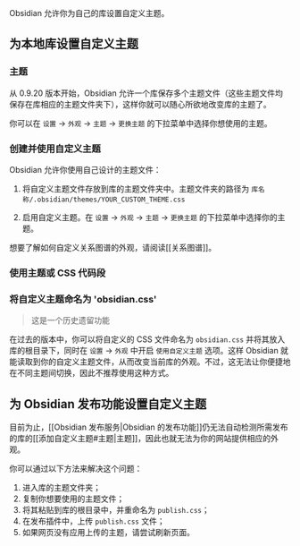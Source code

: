 Obsidian 允许你为自己的库设置自定义主题。

## 为本地库设置自定义主题

### 主题

从 0.9.20 版本开始，Obsidian 允许一个库保存多个主题文件（这些主题文件均保存在库相应的主题文件夹下），这样你就可以随心所欲地改变库的主题了。

你可以在 `设置` -> `外观` -> `主题` -> `更换主题` 的下拉菜单中选择你想使用的主题。

### 创建并使用自定义主题

Obsidian 允许你使用自己设计的主题文件：

1. 将自定义主题文件存放到库的主题文件夹中。主题文件夹的路径为 `库名称/.obsidian/themes/YOUR_CUSTOM_THEME.css`

2. 启用自定义主题。在 `设置` -> `外观` -> `主题` -> `更换主题` 的下拉菜单中选择你的主题。

想要了解如何自定义关系图谱的外观，请阅读[[关系图谱]]。

### 使用主题或 CSS 代码段

### 将自定义主题命名为 'obsidian.css'

> 这是一个历史遗留功能

在过去的版本中，你可以将自定义的 CSS 文件命名为 `obsidian.css` 并将其放入库的根目录下，同时在 `设置` -> `外观` 中开启 `使用自定义主题` 选项。这样 Obsidian 就能读取到你的自定义主题文件，从而改变当前库的外观。不过，这无法让你便捷地在不同主题间切换，因此不推荐使用这种方式。

## 为 Obsidian 发布功能设置自定义主题

目前为止，[[Obsidian 发布服务|Obsidian 的发布功能]]仍无法自动检测所需发布的库的[[添加自定义主题#主题|主题]]，因此也就无法为你的网站提供相应的外观。

你可以通过以下方法来解决这个问题：

1. 进入库的主题文件夹；
2. 复制你想要使用的主题文件；
3. 将其粘贴到库的根目录中，并重命名为 `publish.css`；
4. 在发布插件中，上传 `publish.css` 文件；
5. 如果网页没有应用上传的主题，请尝试刷新页面。